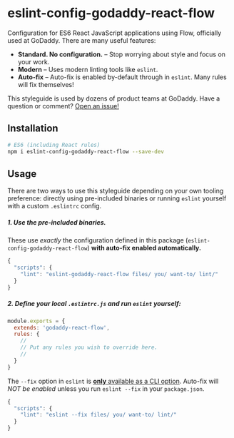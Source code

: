 # eslint-config-godaddy-react-flow

Configuration for ES6 React JavaScript applications using Flow, officially used at GoDaddy. There are many useful features:

- **Standard. No configuration.** – Stop worrying about style and focus on your work.
- **Modern** – Uses modern linting tools like `eslint`.
- **Auto-fix** – Auto-fix is enabled by-default through in `eslint`. Many rules will fix themselves!

This styleguide is used by dozens of product teams at GoDaddy. Have a question or comment? [Open an issue!](https://github.com/godaddy/javascript/issues/new)

## Installation

``` sh
# ES6 (including React rules)
npm i eslint-config-godaddy-react-flow --save-dev
```

## Usage

There are two ways to use this styleguide depending on your own tooling preference: directly using pre-included binaries or running `eslint` yourself with a custom `.eslintrc` config.

##### 1. Use the pre-included binaries.

These use _exactly_ the configuration defined in this  package (`eslint-config-godaddy-react-flow`) **with auto-fix enabled automatically.**

``` js
{
  "scripts": {
    "lint": "eslint-godaddy-react-flow files/ you/ want-to/ lint/"
  }
}
```

##### 2. Define your local `.eslintrc.js` and run `eslint` yourself:

``` js
module.exports = {
  extends: 'godaddy-react-flow',
  rules: {
    //
    // Put any rules you wish to override here.
    //
  }
}
```

The `--fix` option in `eslint` is [**only** available as a CLI option](https://github.com/eslint/eslint/issues/8041). Auto-fix will *NOT be enabled* unless you run `eslint --fix` in your `package.json`.

``` js
{
  "scripts": {
    "lint": "eslint --fix files/ you/ want-to/ lint/"
  }
}
```
